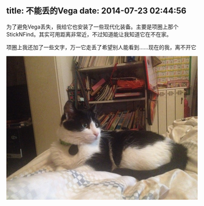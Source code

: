 title: 不能丢的Vega
date: 2014-07-23 02:44:56
---

为了避免Vega丢失，我给它也安装了一些现代化装备。主要是项圈上那个StickNFind。其实可用距离非常近，不过知道能让我知道它在不在家。

项圈上我还加了一些文字，万一它走丢了希望别人能看到……现在的我，离不开它

![vega.jpg](/uploads/2014/07/vega.jpg)